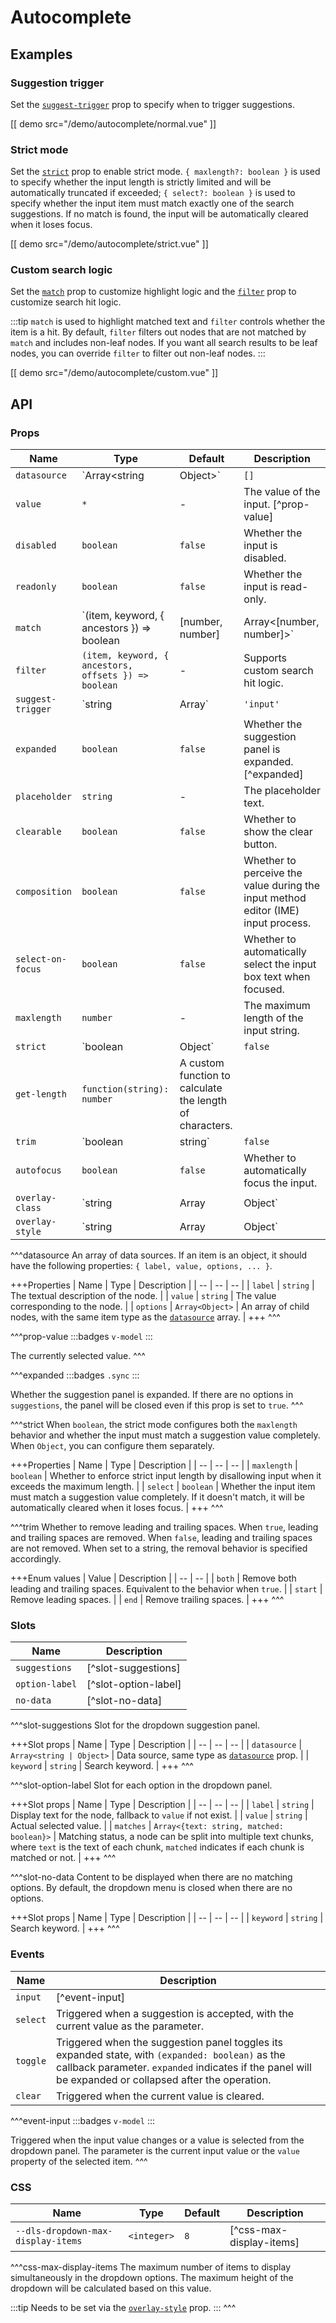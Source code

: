 # Autocomplete

## Examples

### Suggestion trigger

Set the [`suggest-trigger`](#props-suggest-trigger) prop to specify when to trigger suggestions.

[[ demo src="/demo/autocomplete/normal.vue" ]]

### Strict mode

Set the [`strict`](#props-strict) prop to enable strict mode. `{ maxlength?: boolean }` is used to specify whether the input length is strictly limited and will be automatically truncated if exceeded; `{ select?: boolean }` is used to specify whether the input item must match exactly one of the search suggestions. If no match is found, the input will be automatically cleared when it loses focus.

[[ demo src="/demo/autocomplete/strict.vue" ]]

### Custom search logic

Set the [`match`](#props-match) prop to customize highlight logic and the [`filter`](#props-filter) prop to customize search hit logic.

:::tip
`match` is used to highlight matched text and `filter` controls whether the item is a hit. By default, `filter` filters out nodes that are not matched by `match` and includes non-leaf nodes. If you want all search results to be leaf nodes, you can override `filter` to filter out non-leaf nodes.
:::

[[ demo src="/demo/autocomplete/custom.vue" ]]

## API

### Props

| Name | Type | Default | Description |
| -- | -- | -- | -- |
| ``datasource`` | `Array<string | Object>` | `[]` | [^datasource] |
| ``value`` | `*` | - | The value of the input. [^prop-value] |
| ``disabled`` | `boolean` | `false` | Whether the input is disabled. |
| ``readonly`` | `boolean` | `false` | Whether the input is read-only. |
| ``match`` | `(item, keyword, { ancestors }) => boolean | [number, number] | Array<[number, number]>` | - | Supports custom highlighting logic. The default is a case-insensitive substring match. |
| ``filter`` | `(item, keyword, { ancestors, offsets }) => boolean` | - | Supports custom search hit logic. |
| ``suggest-trigger`` | `string | Array<string>` | `'input'` | Specifies when to trigger the suggestion dropdown panel. Valid values are `'input'` and `'focus'`. |
| ``expanded`` | `boolean` | `false` | Whether the suggestion panel is expanded. [^expanded] |
| ``placeholder`` | `string` | - | The placeholder text. |
| ``clearable`` | `boolean` | `false` | Whether to show the clear button. |
| ``composition`` | `boolean` | `false` | Whether to perceive the value during the input method editor (IME) input process. |
| ``select-on-focus`` | `boolean` | `false` | Whether to automatically select the input box text when focused. |
| ``maxlength`` | `number` | - | The maximum length of the input string. |
| ``strict`` | `boolean | Object` | `false` | [^strict] |
| ``get-length`` | `function(string): number` | A custom function to calculate the length of characters. |
| ``trim`` | `boolean | string` | `false` | [^trim] |
| ``autofocus`` | `boolean` | `false` | Whether to automatically focus the input. |
| ``overlay-class`` | `string | Array | Object` | - | Refers to the [`overlay-class`](./overlay#props-overlay-class) prop of the [`Overlay`](./overlay) component. |
| ``overlay-style`` | `string | Array | Object` | - | Refers to the [`overlay-style`](./overlay#props-overlay-style) prop of the [`Overlay`](./overlay) component. |

^^^datasource
An array of data sources. If an item is an object, it should have the following properties: `{ label, value, options, ... }`.

+++Properties
| Name | Type | Description |
| -- | -- | -- |
| `label` | `string` | The textual description of the node. |
| `value` | `string` | The value corresponding to the node. |
| `options` | `Array<Object>` | An array of child nodes, with the same item type as the [`datasource`](#props-datasource) array. |
+++
^^^

^^^prop-value
:::badges
`v-model`
:::

The currently selected value.
^^^

^^^expanded
:::badges
`.sync`
:::

Whether the suggestion panel is expanded. If there are no options in `suggestions`, the panel will be closed even if this prop is set to `true`.
^^^

^^^strict
When `boolean`, the strict mode configures both the `maxlength` behavior and whether the input must match a suggestion value completely. When `Object`, you can configure them separately.

+++Properties
| Name | Type | Description |
| -- | -- | -- |
| `maxlength` | `boolean` | Whether to enforce strict input length by disallowing input when it exceeds the maximum length. |
| `select` | `boolean` | Whether the input item must match a suggestion value completely. If it doesn't match, it will be automatically cleared when it loses focus. |
+++
^^^

^^^trim
Whether to remove leading and trailing spaces. When `true`, leading and trailing spaces are removed. When `false`, leading and trailing spaces are not removed. When set to a string, the removal behavior is specified accordingly.

+++Enum values
| Value | Description |
| -- | -- |
| `both` | Remove both leading and trailing spaces. Equivalent to the behavior when `true`. |
| `start` | Remove leading spaces. |
| `end` | Remove trailing spaces. |
+++
^^^

### Slots

| Name | Description |
| -- | -- |
| ``suggestions`` | [^slot-suggestions] |
| ``option-label`` | [^slot-option-label] |
| ``no-data`` | [^slot-no-data] |

^^^slot-suggestions
Slot for the dropdown suggestion panel.

+++Slot props
| Name | Type | Description |
| -- | -- | -- |
| `datasource` | `Array<string | Object>` | Data source, same type as [`datasource`](#props-datasource) prop. |
| `keyword` | `string` | Search keyword. |
+++
^^^

^^^slot-option-label
Slot for each option in the dropdown panel.

+++Slot props
| Name | Type | Description |
| -- | -- | -- |
| `label` | `string` | Display text for the node, fallback to `value` if not exist. |
| `value` | `string` | Actual selected value. |
| `matches` | `Array<{text: string, matched: boolean}>` | Matching status, a node can be split into multiple text chunks, where `text` is the text of each chunk, `matched` indicates if each chunk is matched or not. |
+++
^^^

^^^slot-no-data
Content to be displayed when there are no matching options. By default, the dropdown menu is closed when there are no options.

+++Slot props
| Name | Type | Description |
| -- | -- | -- |
| `keyword` | `string` | Search keyword. |
+++
^^^

### Events

| Name | Description |
| -- | -- |
| ``input`` | [^event-input] |
| ``select`` | Triggered when a suggestion is accepted, with the current value as the parameter. |
| ``toggle`` | Triggered when the suggestion panel toggles its expanded state, with `(expanded: boolean)` as the callback parameter. `expanded` indicates if the panel will be expanded or collapsed after the operation. |
| ``clear`` | Triggered when the current value is cleared. |

^^^event-input
:::badges
`v-model`
:::

Triggered when the input value changes or a value is selected from the dropdown panel. The parameter is the current input value or the `value` property of the selected item.
^^^

### CSS

| Name | Type | Default | Description |
| -- | -- | -- | -- |
| ``--dls-dropdown-max-display-items`` | `<integer>` | `8` | [^css-max-display-items] |

^^^css-max-display-items
The maximum number of items to display simultaneously in the dropdown options. The maximum height of the dropdown will be calculated based on this value.

:::tip
Needs to be set via the [`overlay-style`](#props-overlay-style) prop.
:::
^^^
